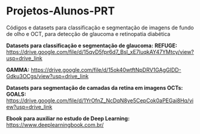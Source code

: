 # Projetos-Alunos-PRT
Códigos e datasets para classificação e segmentação de imagens de fundo de olho e OCT, para detecção de glaucoma e retinopatia diabética

**Datasets para classificação e segmentação de glaucoma:**
**REFUGE:** https://drive.google.com/file/d/15qvD5fpr6d7_Bsl_xE7luqkAY47YMtcy/view?usp=drive_link

**GAMMA:** https://drive.google.com/file/d/15ok40wtftNpDRV1GAgGIDD-Gdku3OCgs/view?usp=drive_link

**Datasets para segmentação de camadas da retina em imagens OCTs:**
**GOALS:** https://drive.google.com/file/d/1YrOfnZ_NcDqN8ye5CepCok0aPEGai8Hq/view?usp=drive_link

**Ebook para auxiliar no estudo de Deep Learning:** 
https://www.deeplearningbook.com.br/
